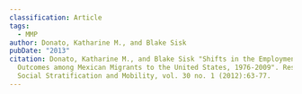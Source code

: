 ```yaml
---
classification: Article
tags:
  - MMP
author: Donato, Katharine M., and Blake Sisk
pubDate: "2013"
citation: Donato, Katharine M., and Blake Sisk "Shifts in the Employment
  Outcomes among Mexican Migrants to the United States, 1976-2009". Research in
  Social Stratification and Mobility, vol. 30 no. 1 (2012):63-77.
---
```

